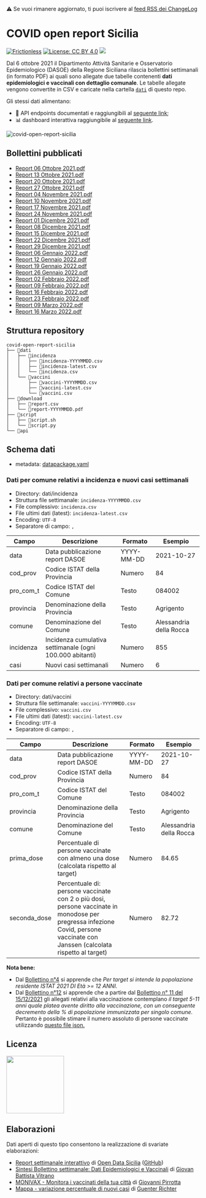 ⚠️ Se vuoi rimanere aggiornato, ti puoi iscrivere al [feed RSS dei ChangeLog](https://github.com/opendatasicilia/covid-open-report-sicilia/commits/main/CHANGELOG.md.atom)

# COVID open report Sicilia
[![Frictionless](https://github.com/opendatasicilia/covid-open-report-sicilia/actions/workflows/frictionless.yaml/badge.svg)](https://repository.frictionlessdata.io/report?user=opendatasicilia&repo=covid-open-report-sicilia&flow=frictionless) [![License: CC BY 4.0](https://img.shields.io/badge/License-CC%20BY%204.0-lightgrey.svg)](https://creativecommons.org/licenses/by/4.0/) <a href="https://www.datibenecomune.it/"><img src="https://img.shields.io/badge/%F0%9F%99%8F-%23datiBeneComune-%23cc3232"/></a>

Dal 6 ottobre 2021 il Dipartimento Attività Sanitarie e Osservatorio Epidemiologico (DASOE) della Regione Siciliana rilascia bollettini settimanali (in formato PDF) ai quali sono allegate due tabelle contenenti **dati epidemiologici e vaccinali con dettaglio comunale**. Le tabelle allegate vengono convertite in CSV e caricate nella cartella [`dati`](https://github.com/opendatasicilia/covid-open-report-sicilia/tree/main/dati) di questo repo.

Gli stessi dati alimentano:
- 📍 API endpoints documentati e raggiungibili al [seguente link](https://covid-open-report-sicilia.herokuapp.com/);
- 📊 dashboard interattiva raggiungibile al [seguente link](https://report-dasoe.opendatasicilia.it/).

![covid-open-report-sicilia](https://user-images.githubusercontent.com/77018886/143773850-a0f79d60-77e3-4a8c-bb82-5553c85c0bcf.png)

## Bollettini pubblicati
- [Report 06 Ottobre 2021.pdf](https://www.regione.sicilia.it/sites/default/files/2021-10/Report%20Completo%2006%20Ottobre%202021.pdf)
- [Report 13 Ottobre 2021.pdf](https://www.regione.sicilia.it/sites/default/files/2021-10/Report%20Completo%2013%20Ottobre%202021.pdf)
- [Report 20 Ottobre 2021.pdf](https://www.regione.sicilia.it/sites/default/files/2021-10/Report%20Completo%2020%20Ottobre%202021.pdf)
- [Report 27 Ottobre 2021.pdf](https://www.regione.sicilia.it/sites/default/files/2021-10/Report%20Completo%2027%20Ottobre%202021.pdf)
- [Report 04 Novembre 2021.pdf](https://www.regione.sicilia.it/sites/default/files/2021-11/Bollettino%20n%C3%82%C2%B0%205%20del%204%20novembre.pdf)
- [Report 10 Novembre 2021.pdf](https://www.regione.sicilia.it/sites/default/files/2021-11/Bollettino%20settimanale%20n%C2%B06%20del%2010%20novembre%202021.pdf)
- [Report 17 Novembre 2021.pdf](https://www.regione.sicilia.it/sites/default/files/2021-11/Bollettino%20Dasoe%207%20del%2017%20Novembre%202021.pdf)
- [Report 24 Novembre 2021.pdf](https://www.regione.sicilia.it/sites/default/files/2021-11/Bollettino%20n.8%20del%2024%20novembre%202021.pdf)
- [Report 01 Dicembre 2021.pdf](https://www.regione.sicilia.it/sites/default/files/2021-12/Bollettino%20settimanale%201%20dicembre%20%282%29.pdf)
- [Report 08 Dicembre 2021.pdf](https://www.regione.sicilia.it/sites/default/files/2021-12/Bollettino%2008%20Dicembre%202021.pdf)
- [Report 15 Dicembre 2021.pdf](https://www.regione.sicilia.it/sites/default/files/2021-12/Bollettino%20Dasoe%20n.11%20del%2015%20Dicembre%202021.pdf)
- [Report 22 Dicembre 2021.pdf](https://www.regione.sicilia.it/sites/default/files/2021-12/Bollettino%20Dasoe%2012%20del%2022%20Dicembre%202021.pdf)
- [Report 29 Dicembre 2021.pdf](https://www.regione.sicilia.it/sites/default/files/2021-12/Bollettino%20Dasoe%2013%20del%2029%20dicembre%202021.pdf)
- [Report 06 Gennaio 2022.pdf](https://www.regione.sicilia.it/sites/default/files/2022-01/bollettino%2014%20finale.pdf)
- [Report 12 Gennaio 2022.pdf](https://www.regione.sicilia.it/sites/default/files/2022-01/Bollettino%2012%20gennaio%202022.pdf)
- [Report 19 Gennaio 2022.pdf](https://www.regione.sicilia.it/sites/default/files/2022-01/Bollettino%2016%20del%2019%20Gennaio%202022.pdf)
- [Report 26 Gennaio 2022.pdf](https://www.regione.sicilia.it/sites/default/files/2022-01/Bollettino%2017%20del%2026%20Gennaio%202022.pdf)
- [Report 02 Febbraio 2022.pdf](https://www.regione.sicilia.it/sites/default/files/2022-02/Bollettino%2018%20del%2002%20Febbraio%202022.pdf)
- [Report 09 Febbraio 2022.pdf](https://www.regione.sicilia.it/sites/default/files/2022-02/Bollettino%2019%20del%2009%20Febbraio%202022.pdf)
- [Report 16 Febbraio 2022.pdf](https://www.regione.sicilia.it/sites/default/files/2022-02/Bollettino%2020%20del%2016%20Febbraio%202022.pdf)
- [Report 23 Febbraio 2022.pdf](https://www.regione.sicilia.it/sites/default/files/2022-02/Bollettino%2021%20del%2023%20Febbraio%202022.pdf)
- [Report 09 Marzo 2022.pdf](https://www.regione.sicilia.it/sites/default/files/2022-03/Bollettino%2023%20del%2009%20Marzo%202022.pdf)
- [Report 16 Marzo 2022.pdf](https://www.regione.sicilia.it/sites/default/files/2022-03/Bollettino%2024%20del%2016%20Marzo%202022.pdf)

## Struttura repository
```
covid-open-report-sicilia
├── 📂dati
│   ├── 📂incidenza
│   │   ├── 📄incidenza-YYYYMMDD.csv
│   │   ├── 📄incidenza-latest.csv
│   │   └── 📄incidenza.csv
│   └── 📂vaccini
│       ├── 📄vaccini-YYYYMMDD.csv
│       ├── 📄vaccini-latest.csv
│       └── 📄vaccini.csv
├── 📂download
│   ├── 📄report.csv
│   └── 📄report-YYYYMMDD.pdf
├── 📂script
│   ├── 📄script.sh
│   └── 📄script.py
└── 📂api
```

## Schema dati
- metadata: [datapackage.yaml](https://github.com/opendatasicilia/covid-open-report-sicilia/blob/main/datapackage.yaml)
### Dati per comune relativi a incidenza e nuovi casi settimanali

- Directory:  dati/incidenza<br>
- Struttura file settimanale: `incidenza-YYYYMMDD.csv`<br>
- File complessivo: `incidenza.csv`<br>
- File ultimi dati (latest): `incidenza-latest.csv`
- Encoding: `UTF-8`
- Separatore di campo: `,`

Campo | Descrizione | Formato | Esempio
-- | -- | -- | --
data | Data pubblicazione report DASOE | YYYY-MM-DD | 2021-10-27
cod_prov | Codice ISTAT della Provincia | Numero | 84
pro_com_t | Codice ISTAT del Comune | Testo | 084002
provincia | Denominazione della Provincia | Testo | Agrigento
comune | Denominazione del Comune | Testo | Alessandria della Rocca
incidenza | Incidenza cumulativa settimanale (ogni 100.000 abitanti) | Numero | 855
casi | Nuovi casi settimanali | Numero | 6

### Dati per comune relativi a persone vaccinate

- Directory:  dati/vaccini<br>
- Struttura file settimanale: `vaccini-YYYYMMDD.csv`<br>
- File complessivo: `vaccini.csv`<br>
- File ultimi dati (latest): `vaccini-latest.csv`
- Encoding: `UTF-8`
- Separatore di campo: `,`

Campo | Descrizione | Formato | Esempio
-- | -- | -- | --
data | Data pubblicazione report DASOE | YYYY-MM-DD | 2021-10-27
cod_prov | Codice ISTAT della Provincia | Numero | 84
pro_com_t | Codice ISTAT del Comune | Testo | 084002
provincia | Denominazione della Provincia | Testo | Agrigento
comune | Denominazione del Comune | Testo | Alessandria della Rocca
prima_dose | Percentuale di persone vaccinate con almeno una dose (calcolata rispetto al target) | Numero | 84.65
seconda_dose | Percentuale di: persone vaccinate con 2 o più dosi, persone vaccinate in monodose per pregressa infezione Covid, persone vaccinate con Janssen (calcolata rispetto al target) | Numero | 82.72

**Nota bene:**
- Dal [Bollettino n°4](https://www.regione.sicilia.it/sites/default/files/2021-11/Bollettino%20n%C3%82%C2%B0%205%20del%204%20novembre.pdf) si apprende che _Per target si intende la popolazione residente ISTAT 2021 DI Età >= 12 ANNI._
- Dal [Bollettino n°12](https://www.regione.sicilia.it/sites/default/files/2021-12/Bollettino%20Dasoe%2012%20del%2022%20Dicembre%202021.pdf) si apprende che a partire dal [Bollettino n° 11 del 15/12/2021](https://www.regione.sicilia.it/sites/default/files/2021-12/Bollettino%20Dasoe%20n.11%20del%2015%20Dicembre%202021.pdf) gli allegati relativi alla vaccinazione contemplano _il target 5-11 anni quale platea avente diritto alla vaccinazione, con un conseguente decremento della % di popolazione immunizzata per singolo comune._ Pertanto è possibile stimare il numero assoluto di persone vaccinate utilizzando [questo file json.](https://raw.githubusercontent.com/opendatasicilia/cors-dashboard/main/src/data/targets.json)

## Licenza
<a href="https://creativecommons.org/licenses/by/4.0/"><img src="https://upload.wikimedia.org/wikipedia/commons/thumb/1/16/CC-BY_icon.svg/640px-CC-BY_icon.svg.png" width="150"/></a>

## Elaborazioni
Dati aperti di questo tipo consentono la realizzazione di svariate elaborazioni:
- [Report settimanale interattivo](https://report-dasoe.opendatasicilia.it/) di [Open Data Sicilia](https://opendatasicilia.it) ([GitHub](https://github.com/opendatasicilia/cors-dashboard))
- [Sintesi Bollettino settimanale: Dati Epidemiologici e Vaccinali](https://opendatasicilia.github.io/OpenDataSicilia-per-il-Coronavirus/vaccini/report_sintesi/) di [Giovan Battista Vitrano](https://twitter.com/gbvitrano)
- [MONIVAX - Monitora i vaccinati della tua città](https://github.com/opendatasicilia/monivax) di [Giovanni Pirrotta](https://twitter.com/gpirrotta)
- [Mappa - variazione percentuale di nuovi casi](https://gjrichter.github.io/viz/COVID-19/gallery/ODS%20-%20Report/) di [Guenter Richter](https://twitter.com/grichter?s=09)
